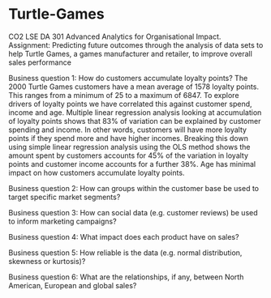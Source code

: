 # Turtle-Games

CO2 LSE DA 301 Advanced Analytics for Organisational Impact. Assignment: Predicting future outcomes through the analysis of data sets to help Turtle Games, a games manufacturer and retailer, to improve overall sales performance

Business question 1: How do customers accumulate loyalty points? The 2000 Turtle Games customers have a mean average of 1578 loyalty points. This ranges from a minimum of 25 to a maximum of 6847. To explore drivers of loyalty points we have correlated this against customer spend, income and age. Multiple linear regression analysis looking at accumulation of loyalty points shows that 83% of variation can be explained by customer spending and income. In other words, customers will have more loyalty points if they spend more and have higher incomes. Breaking this down using simple linear regression analysis using the OLS method shows the amount spent by customers accounts for 45% of the variation in loyalty points and customer income accounts for a further 38%. Age has minimal impact on how customers accumulate loyalty points.

Business question 2: How can groups within the customer base be used to target specific market segments?

Business question 3: How can social data (e.g. customer reviews) be used to inform marketing campaigns?

Business question 4: What impact does each product have on sales?

Business question 5: How reliable is the data (e.g. normal distribution, skewness or kurtosis)?

Business question 6: What are the relationships, if any, between North American, European and global sales?
